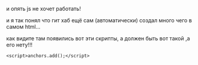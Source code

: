 и опять js не хочет работать!

и я так понял что гит хаб ещё сам (автоматически) создал много чего в самом html...


как видите там появились вот эти скрипты, а должен быть вот такой    <script src="js/main2.js"></script>   ,а его нету!!!
 <script src="https://cdnjs.cloudflare.com/ajax/libs/anchor-js/4.1.0/anchor.min.js" integrity="sha256-lZaRhKri35AyJSypXXs4o6OPFTbTmUoltBbDCbdzegg=" crossorigin="anonymous"></script>
    <script>anchors.add();</script>
